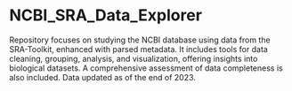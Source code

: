 # NCBI_SRA_Data_Explorer
Repository focuses on studying the NCBI database using data from the SRA-Toolkit, enhanced with parsed metadata. It includes tools for data cleaning, grouping, analysis, and visualization, offering insights into biological datasets. A comprehensive assessment of data completeness is also included. Data updated as of the end of 2023.
